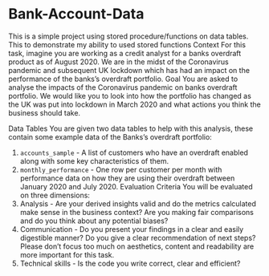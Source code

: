 # Bank-Account-Data
This is a simple project using stored procedure/functions on data tables. This to demonstrate my ability to used stored functions
Context 
For this task, imagine you are working as a credit analyst for a banks overdraft product as of August 2020. We are in the midst of the Coronavirus pandemic and subsequent UK lockdown which has had an impact on the performance of the banks’s overdraft portfolio. 
Goal 
You are asked to analyse the impacts of the Coronavirus pandemic on banks overdraft portfolio. We would like you to look into how the portfolio has changed as the UK was put into lockdown in March 2020 and what actions you think the business should take. 
 



Data Tables 
You are given two data tables to help with this analysis, these contain some example data of the Banks’s overdraft portfolio: 
1. `accounts_sample` - A list of customers who have an overdraft enabled along with some key characteristics of them. 
2. `monthly_performance` - One row per customer per month with performance data on how they are using their overdraft between January 2020 and July 2020. 
Evaluation Criteria 
You will be evaluated on three dimensions: 
1. Analysis - Are your derived insights valid and do the metrics calculated make sense in the business context? Are you making fair comparisons and do you think about any potential biases? 
2. Communication - Do you present your findings in a clear and easily digestible manner? Do you give a clear recommendation of next steps? Please don’t focus too much on aesthetics, content and readability are more important for this task. 
3. Technical skills - Is the code you write correct, clear and efficient?
